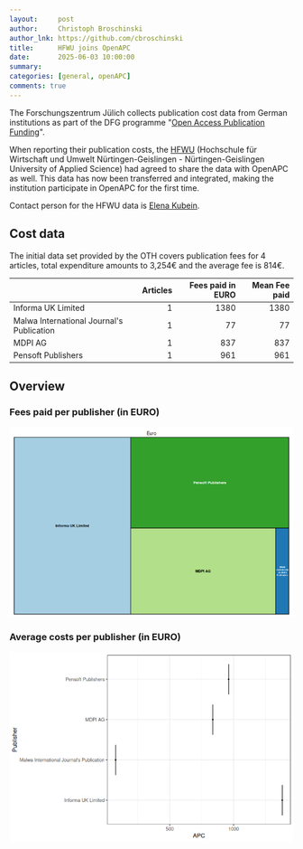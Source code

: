 ```yaml
---
layout:     post
author:     Christoph Broschinski
author_lnk: https://github.com/cbroschinski
title:      HFWU joins OpenAPC
date:       2025-06-03 10:00:00
summary:    
categories: [general, openAPC]
comments: true
---
```





The Forschungszentrum Jülich collects publication cost data from German institutions as part of the DFG programme "[Open Access Publication Funding](https://www.fz-juelich.de/en/zb/open-science/open-access/monitoring-dfg-oa-publication-funding)".

When reporting their publication costs, the [HFWU](https://hfwu.de) (Hochschule für Wirtschaft und Umwelt Nürtingen-Geislingen - Nürtingen-Geislingen University of Applied Science) had agreed to share the data with OpenAPC as well. This data has now been transferred and integrated, making the institution participate in OpenAPC for the first time.

Contact person for the HFWU data is [Elena Kubein](mailto:openaccess@hfwu.de).

## Cost data



The initial data set provided by the OTH covers publication fees for 4 articles, total expenditure amounts to 3,254€ and the average fee is 814€.




|                                          | Articles| Fees paid in EURO| Mean Fee paid|
|:-----------------------------------------|--------:|-----------------:|-------------:|
|Informa UK Limited                        |        1|              1380|          1380|
|Malwa International Journal's Publication |        1|                77|            77|
|MDPI AG                                   |        1|               837|           837|
|Pensoft Publishers                        |        1|               961|           961|



## Overview

### Fees paid per publisher (in EURO)

![plot of chunk tree_hfwu_2025_06_03_full](/figure/tree_hfwu_2025_06_03_full-1.png)

###  Average costs per publisher (in EURO)

![plot of chunk box_hfwu_2025_06_03_publisher_full](/figure/box_hfwu_2025_06_03_publisher_full-1.png)
